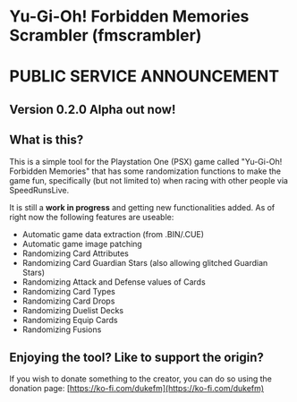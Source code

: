 # Yu-Gi-Oh! Forbidden Memories Scrambler (fmscrambler)

# PUBLIC SERVICE ANNOUNCEMENT

## **Version 0.2.0 Alpha out now!**

## What is this?
This is a simple tool for the Playstation One (PSX) game called "Yu-Gi-Oh! Forbidden Memories" that has some randomization functions to make the game fun, specifically (but not limited to) when racing with other people via SpeedRunsLive.

It is still a **work in progress** and getting new functionalities added. As of right now the following features are useable:
- Automatic game data extraction (from .BIN/.CUE)
- Automatic game image patching
- Randomizing Card Attributes
- Randomizing Card Guardian Stars (also allowing glitched Guardian Stars)
- Randomizing Attack and Defense values of Cards
- Randomizing Card Types
- Randomizing Card Drops
- Randomizing Duelist Decks
- Randomizing Equip Cards
- Randomizing Fusions


## Enjoying the tool? Like to support the origin?
If you wish to donate something to the creator, you can do so using the donation page: [https://ko-fi.com/dukefm](https://ko-fi.com/dukefm)

